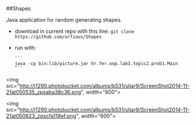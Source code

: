 ##Shapes

Java application for random generating shapes.

- download in current repo with this line: `git clone https://github.com/urfious/Shapes`

- run with: 
      
      ```
      java -cp bin:lib/picture.jar hr.fer.oop.lab1.topic2.prob1.Main
      ```

<img src="http://i1290.photobucket.com/albums/b531/uljar9/ScreenShot2014-11-21at050535_zpsaba38c36.png", width="600">

<img src="http://i1290.photobucket.com/albums/b531/uljar9/ScreenShot2014-11-21at050623_zpscfa118ef.png", width="600">
